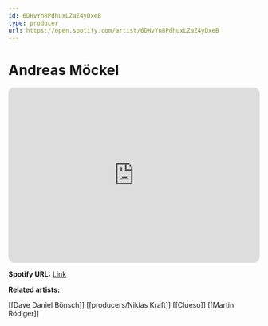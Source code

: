```yaml
---
id: 6DHvYn8PdhuxLZaZ4yDxeB
type: producer
url: https://open.spotify.com/artist/6DHvYn8PdhuxLZaZ4yDxeB
---
```

# Andreas Möckel

<iframe style="border-radius:12px" src="https://open.spotify.com/embed/artist/6DHvYn8PdhuxLZaZ4yDxeB" width="100%" height="352" frameBorder="0" allowfullscreen="" allow="autoplay; clipboard-write; encrypted-media; fullscreen; picture-in-picture" loading="lazy"></iframe>

**Spotify URL:** [Link](https://open.spotify.com/artist/6DHvYn8PdhuxLZaZ4yDxeB)

**Related artists:**

[[Dave Daniel Bönsch]]
[[producers/Niklas Kraft]]
[[Clueso]]
[[Martin Rödiger]]
